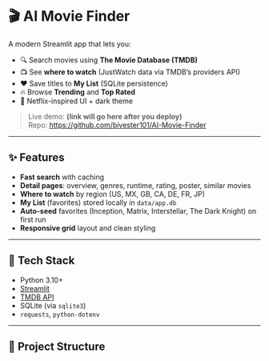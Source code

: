 # 🎬 AI Movie Finder

A modern Streamlit app that lets you:
- 🔍 Search movies using **The Movie Database (TMDB)**
- 📺 See **where to watch** (JustWatch data via TMDB’s providers API)
- ❤️ Save titles to **My List** (SQLite persistence)
- 🔥 Browse **Trending** and **Top Rated**
- 🎨 Netflix-inspired UI + dark theme

> Live demo: **(link will go here after you deploy)**  
> Repo: https://github.com/bivester101/AI-Movie-Finder

---

## ✨ Features

- **Fast search** with caching
- **Detail pages**: overview, genres, runtime, rating, poster, similar movies
- **Where to watch** by region (US, MX, GB, CA, DE, FR, JP)
- **My List** (favorites) stored locally in `data/app.db`
- **Auto-seed** favorites (Inception, Matrix, Interstellar, The Dark Knight) on first run
- **Responsive grid** layout and clean styling

---

## 🧱 Tech Stack

- Python 3.10+  
- [Streamlit](https://streamlit.io/)  
- [TMDB API](https://www.themoviedb.org/documentation/api)  
- SQLite (via `sqlite3`)  
- `requests`, `python-dotenv`

---

## 📁 Project Structure

